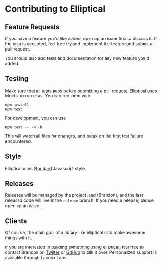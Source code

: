 # Contributing to Elliptical

## Feature Requests

If you have a feature you'd like added, open up an issue first to discuss it.
If the idea is accepted, feel free try
and implement the feature and submit a pull request.

You should also add tests and documentation for any new feature you'd added.

## Testing

Make sure that all tests pass before submitting a pull request. Elliptical
uses Mocha to run tests. You can run them with

```
npm install
npm test
```

For development, you can use

```
npm test -- -w -b
```

This will watch all files for changes, and break on the first test
failure encountered.

## Style

Elliptical uses [Standard](https://github.com/feross/standard) Javascript style.

## Releases

Releases will be managed by the project lead (Brandon), and the last released
code will live in the `release` branch. If you need a release, please open
up an issue.

## Clients

Of course, the main goal of a library like elliptical is to make awesome
things with it.

If you are interested in building something using elliptical, feel free to
contact Brandon on [Twitter](http://twitter.com/brandonhorst) or
[GitHub](https://github.com/brandonhorst) to talk it over. Personalized
support is available through Lacona Labs.
